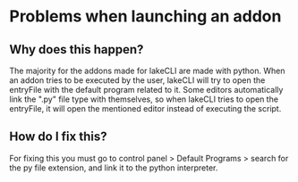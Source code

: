 # Problems when launching an addon

## Why does this happen?
The majority for the addons made for lakeCLI are made with python.
When an addon tries to be executed by the user, lakeCLI will try to open the entryFile with the default program related to it.
Some editors automatically link the ".py" file type with themselves, so when lakeCLI tries to open the entryFile, it will open the mentioned editor instead of executing the script.

## How do I fix this?
For fixing this you must go to control panel > Default Programs > search for the py file extension, and link it to the python interpreter.